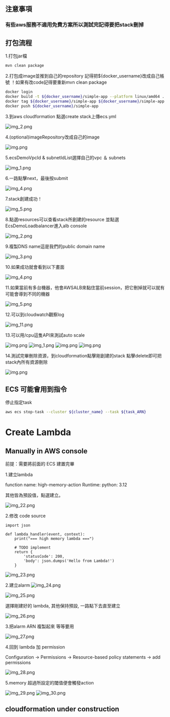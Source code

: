 ## 注意事項
### 有些aws服務不適用免費方案所以測試完記得要把stack刪掉
## 打包流程
1.打包jar檔
``` sh
mvn clean package
```
2.打包成image並推到自己的repository
記得把${docker_username}改成自己帳號
！如果有改code記得要重新mvn clean package
``` sh
docker login
docker build -t ${docker_username}/simple-app --platform linux/amd64 . 
docker tag ${docker_username}/simple-app ${docker_username}/simple-app 
docker push ${docker_username}/simple-app
```

3.到aws cloudformation 點選create stack上傳ecs.yml

![img_2.png](picture/img_2.png)

4.(optional)imageRepository改成自己的image

![img.png](picture/img_12.png)

5.ecsDemoVpcId & subnetIdList選擇自己的vpc ＆ subnets

![img_1.png](picture/img_13.png)

6.一路點擊next，最後按submit

![img_4.png](picture/img_4.png)

7.stack創建成功！

![img_5.png](picture/img_5.png)

8.點選resources可以查看stack所創建的resource
並點選EcsDemoLoadbalancer進入alb console

![img_2.png](picture/img_14.png)

9.複製DNS name這是我們的public domain name

![img_3.png](picture/img_15.png)

10.如果成功就會看到以下畫面

![img_4.png](picture/img_16.png)

11.如果當前有多台機器，他會AWSALB來黏住當前session，把它刪掉就可以就有可能會導到不同的機器

![img_5.png](picture/img_17.png)

12.可以到cloudwatch觀察log

![img_11.png](picture/img_11.png)

13.可以用/cpu這隻API來測試auto scale

![img.png](picture/img_21.png)
![img_1.png](picture/img_18.png)
![img.png](picture/img_19.png)
![img.png](picture/img_20.png)

14.測試完畢刪除資源，到cloudformation點擊剛創建的stack
點擊delete即可把stack內所有資源刪除

![img.png](picture/img12.png)


## ECS 可能會用到指令
停止指定task
``` sh
aws ecs stop-task --cluster ${cluster_name} --task ${task_ARN}
```
# Create Lambda
## Manually in AWS console
前提：需要將前面的 ECS 建置完畢

1.建立lambda

function name: high-memory-action
Runtime: python: 3.12

其他皆為預設值，點選建立。

![img_22.png](picture/img_22.png)

2.修改 code source
```
import json

def lambda_handler(event, context):
    print("=== high memory lambda ===")

    # TODO implement
    return {
        'statusCode': 200,
        'body': json.dumps('Hello from Lambda!')
    }
```

![img_23.png](picture/img_23.png)


2.建立alarm
![img_24.png](picture/img_24.png)

![img_25.png](picture/img_25.png)

選擇剛建好的 lambda, 其他保持預設, 一路點下去直至建立 

![img_26.png](picture/img_26.png)

3.把alarm ARN 複製起來 等等要用

![img_27.png](picture/img_27.png)

4.回到 lambda 加 permission

Configuration -> Permissions -> Resource-based policy statements -> add permissions

![img_28.png](picture/img_28.png)

5.memory 超過所設定的閾值便會觸發action

![img_29.png](picture/img_29.png)
![img_30.png](picture/img_30.png)

## cloudformation under construction 